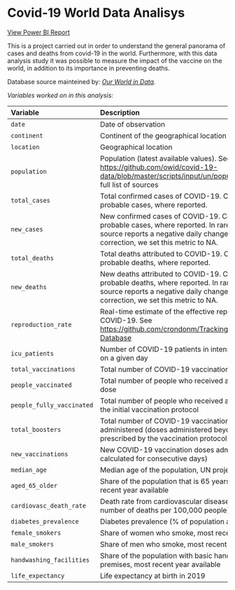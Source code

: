 # Covid-19 World Data Analisys

[View Power BI Report](https://app.powerbi.com/view?r=eyJrIjoiMTllNjA2MDgtODYwMC00YTgyLTg0YzAtZDI1MGE1ZjU1MzM2IiwidCI6IjczY2M1ZDNlLWY3MmEtNGM0NS1iYjFhLTZhOWJhNjFjYTZkYiJ9)


This is a project carried out in order to understand the general panorama of cases and deaths from covid-19 in the world. Furthermore, with this data analysis study it was possible to measure the impact of the vaccine on the world, in addition to its importance in preventing deaths.

Database source mainteined by: [_Our World in Data_](https://ourworldindata.org/coronavirus).

<i>Variables worked on in this analysis:</i>

| Variable                     | Description                                                                                                                                                                                                                                |
|:-----------------------------|:-------------------------------------------------------------------------------------------------------------------------------------------------------------------------------------------------------------------------------------------|
| `date`                       | Date of observation                                                                                                                                                                                                                        |
| `continent`                  | Continent of the geographical location                                                                                                                                                                                                     |
| `location`                   | Geographical location                                                                                                                                                                                                                      |
| `population`                 | Population (latest available values). See https://github.com/owid/covid-19-data/blob/master/scripts/input/un/population_latest.csv for full list of sources                                                                                |
| `total_cases`                    | Total confirmed cases of COVID-19. Counts can include probable cases, where reported.                                                                                                                  |
| `new_cases`                      | New confirmed cases of COVID-19. Counts can include probable cases, where reported. In rare cases where our source reports a negative daily change due to a data correction, we set this metric to NA. |
| `total_deaths`                    | Total deaths attributed to COVID-19. Counts can include probable deaths, where reported.                                                                                                                  |
| `new_deaths`                      | New deaths attributed to COVID-19. Counts can include probable deaths, where reported. In rare cases where our source reports a negative daily change due to a data correction, we set this metric to NA. |
| `reproduction_rate` | Real-time estimate of the effective reproduction rate (R) of COVID-19. See https://github.com/crondonm/TrackingR/tree/main/Estimates-Database |
| `icu_patients`                       | Number of COVID-19 patients in intensive care units (ICUs) on a given day                                                                                 |
| `total_vaccinations`                         | Total number of COVID-19 vaccination doses administered                                                                                                                                                                                                                                                                                           |
| `people_vaccinated`                          | Total number of people who received at least one vaccine dose                                                                                                                                                                                                                                                                                     |
| `people_fully_vaccinated`                    | Total number of people who received all doses prescribed by the initial vaccination protocol                                                                                                                                                                                                                                                      |
| `total_boosters`                             | Total number of COVID-19 vaccination booster doses administered (doses administered beyond the number prescribed by the vaccination protocol)                                                                                                                                                                                                     |
| `new_vaccinations`                           | New COVID-19 vaccination doses administered (only calculated for consecutive days)                                                                                                                                                                                                                                                                |
| `median_age`                 | Median age of the population, UN projection for 2020                                                                                                                                                                                       |
| `aged_65_older`              | Share of the population that is 65 years and older, most recent year available                                                                                                                                                             |
| `cardiovasc_death_rate`      | Death rate from cardiovascular disease in 2017 (annual number of deaths per 100,000 people)                                                                                                                                                |
| `diabetes_prevalence`        | Diabetes prevalence (% of population aged 20 to 79) in 2017                                                                                                                                                                                |
| `female_smokers`             | Share of women who smoke, most recent year available                                                                                                                                                                                       |
| `male_smokers`               | Share of men who smoke, most recent year available                                                                                                                                                                                         |
| `handwashing_facilities`     | Share of the population with basic handwashing facilities on premises, most recent year available                                                                                                                                          |
| `life_expectancy`            | Life expectancy at birth in 2019                                                                                                                                                                                                           |
